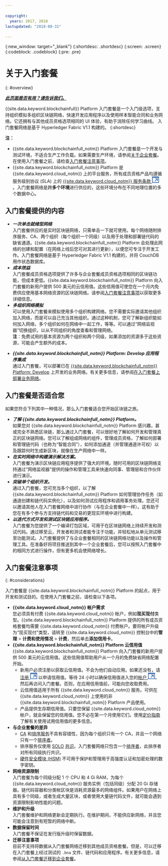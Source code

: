 ```yaml
---

copyright:
  years: 2017, 2018
lastupdated: "2018-08-31"

---
```


{:new_window: target="_blank"}
{:shortdesc: .shortdesc}
{:screen: .screen}
{:codeblock: .codeblock}
{:pre: .pre}

# 关于入门套餐
{: #overview}


***[此页面是否有用？请告诉我们。](https://www.surveygizmo.com/s3/4501493/IBM-Blockchain-Documentation)***


{{site.data.keyword.blockchainfull}} Platform 入门套餐是一个入门级选项，支持组织模拟多组织区块链网络，快速开发应用程序以及使用样本智能合同和业务网络。它还拥有与其他成员资格选项相同的 UI 体验，有助于消除任何学习曲线。
入门套餐网络是基于 Hyperledger Fabric V1.1 构建的。
{:shortdesc}

**注：**
- {{site.data.keyword.blockchainfull_notm}} Platform 入门套餐是一个开发与测试环境，不适合生产工作负载。如果需要生产环境，请参阅[关于企业套餐](enterprise_plan.html)。在使用入门套餐之前，请检查[入门套餐注意事项](#considerations)。  
- {{site.data.keyword.blockchainfull_notm}} Platform 是 {{site.data.keyword.cloud_notm}} 上的平台服务，所有成员资格产品均遵循服务级别协议 (SLA) 上的 [{{site.data.keyword.cloud_notm}} 服务条款 ![外部链接图标](images/external_link.svg "外部链接图标")](https://www-03.ibm.com/software/sla/sladb.nsf/sla/bm-6605-13 "{{site.data.keyword.cloud_notm}} 服务条款")。入门套餐网络是跨**多个环境**进行供应的，这些环境分布在不同地理位置的多个数据中心。

## 入门套餐提供的内容

- **_一次单击就绪型网络_**  
    入门套餐供应的是实时区块链网络，只需单击一下就可使用。每个网络随附排序服务、CA、两个组织（每个组织一个同级）以及用于处理和部署链代码的缺省通道。{{site.data.keyword.blockchainfull_notm}} Platform 会处理此网络的创建和配置（在网络上线后您可对其进行更新），以便您可专注于开发工作。入门套餐网络是基于 Hyperledger Fabric V1.1 构建的，并将 CouchDB 用作状态数据库。<!--The free trial provides you up to two organizations and two peers.-->
- **_成本效益_**  
    入门套餐成员资格选项提供了许多与企业套餐成员资格选项相同的区块链功能，但成本更低。{{site.data.keyword.blockchainfull_notm}} Platform 向入门套餐的新用户提供 500 美元的云信用值。这些信用值可使您在一个月内免费供应使用基本网络资源的区块链网络。请参阅[入门套餐注意事项](#starter-plan-considerations)以获取更多详细信息。
- **_多组织网络模拟_**  
    可以使用入门套餐来模拟使用多个组织构建网络。您不需要实际邀请其他组织加入网络，而是可以自己充当其他组织。通过这种机制，您可了解新组织能如何加入网络，多个组织如何在网络中一起工作，等等。可以通过“网络监视器”切换组织，以从不同组织的角度查看和管理网络。  
    **注**：免费试用的基本资源为两个组织和两个同级，如果添加的资源多于这些资源，可能会产生额外的成本。
<!-- - **_Easy to deploy sample applications_**  
    Starter Plan uses the Toolchain service in {{site.data.keyword.cloud_notm}} to deploy samples with simple clicks. After you deploy and launch a sample, the chaincode and applications automatically run for your blockchain network. For more information about sample applications, see [Deploying sample applications](howto/prebuilt_samples.html). -->
- **_{{site.data.keyword.blockchainfull_notm}} Platform: Develop 应用程序集成_**  
    通过入门套餐，可以部署已在 [{{site.data.keyword.blockchainfull_notm}} Platform: Develop](https://blockchaindevelop.mybluemix.net/login) 上开发的业务网络。有关更多信息，请参阅[在入门套餐上部署业务网络](develop_starter.html)。

## 入门套餐是否适合您

如果您符合下列其中一种情况，那么入门套餐适合您开始区块链之旅。
- **_了解 {{site.data.keyword.blockchainfull_notm}} Platform。_**  
    如果您对 {{site.data.keyword.blockchainfull_notm}} Platform 感兴趣，甚或完全不熟悉区块链，那么通过入门套餐，可以很好地了解如何开发和管理真正的区块链网络。您可以了解组成网络的组件，管理成员资格，了解如何部署和管理链代码（也称为“智能合同”），如何添加通道（并管理通道许可权）以及跟踪何时生成新区块，就像在生产网络中一样。
- **_在实时网络中构建演示解决方案。_**  
    入门套餐为演示区块链应用程序提供了强大的环境。随时可用的区块链网络支持通过“网络监视器”提供的操作和管理工具来快速向同事、管理层和合作伙伴进行演示。
- **_突破单个组织开发。_**  
通过入门套餐，您可充当多个组织，以了解 {{site.data.keyword.blockchainfull_notm}} Platform 如何管理协作任务（如通道创建和链代码实例化），以及如何测试应用程序和调用事务处理。您还可以邀请其他人在入门套餐网络中进行协作（与在企业套餐中一样）。这有助于您在有多个参与方支持链代码和交易的更现实环境中进行构建。
- **_以迭代方式开发和测试区块链应用程序。_**  
    入门套餐为您提供了一个编译打包区域，可用于在区块链网络上持续开发和测试代码。通过移至云，开发者和测试者能专注于功能，并轻松地从单元测试移至功能测试。入门套餐提供了与企业套餐相同的区块链网络功能以及操作和管理工具。在准备好将项目推送到其中一个企业套餐后，您可以按照入门套餐中的相同方式进行操作，但有更多机会使网络增长。


## 入门套餐注意事项
{: #considerations}

入门套餐是 {{site.data.keyword.blockchainfull_notm}} Platform 的起点，用于开发和测试目的。在使用入门套餐之前，请检查以下各项。

- **{{site.data.keyword.cloud_notm}} 帐户需求**  	
    您必须具有付费 {{site.data.keyword.cloud_notm}} 帐户，例如**现买现付**类型。{{site.data.keyword.blockchainfull_notm}} Platform 提供的所有成员资格套餐均需要 {{site.data.keyword.cloud_notm}} 付费帐户。要将帐户升级为“现买现付”类型，请转至 {{site.data.keyword.cloud_notm}} 控制台中的**管理** > **计费和使用情况** > **计费**，然后单击**添加信用卡**。  
- **{{site.data.keyword.blockchainfull_notm}} Platform 云信用值**  
    {{site.data.keyword.blockchainfull_notm}} Platform 向入门套餐的新用户提供 500 美元的云信用值。这些信用值帮助用户从一个月的免费缺省网络配置开始。
    - 新用户必须注册以获取云信用值。不会为他们自动应用。如果还没有，请[注册 ![外部链接图标](images/external_link.svg "外部链接图标")](https://www.ibm.com/account/reg/us-en/signup?formid=urx-32798 "注册") 以申请信用值。等待 24 小时以确保信用值进入您的[帐户 ![外部链接图标](images/external_link.svg "外部链接图标")](https://console.bluemix.net/docs/billing-usage/viewing_usage.html#credits "帐户")，然后再访问入门套餐。否则，在应用信用值前，可能向您收取费用。
    - 云信用值适用于所有 {{site.data.keyword.cloud_notm}} 服务。可供在 {{site.data.keyword.cloud_notm}} 上使用的非 {{site.data.keyword.blockchainfull_notm}} Platform 产品使用。
    - 产品提供生存期信用值。只要您保留 {{site.data.keyword.cloud_notm}} 帐户，就会保留您的信用值。您不必在第一个月使用它们。使用[定价指南](howto/pricing.html#starter-plan-pricing)了解有关使用试用信用值的更多信息。
- **与企业套餐的差异**
    - [CA](glossary.html#ca) 和[排序服务](glossary.html#orderer)不具有容错性，因为每个组织只有一个 CA，并且一个网络只有一个[排序者](glossary.html#orderer)。
    - 排序服务仅使用 [SOLO](glossary.html#solo) [共识](glossary.html#consensus)。入门套餐网络只包含一个[排序者](glossary.html#orderer)，此排序者对所有同级执行共识。
    - [硬件安全模块 (HSM)](glossary.html#hsm) 不可用于保护和管理用于高强度认证和加密处理的数字密钥。
- **网络资源限制**  
    入门套餐为每个同级分配 1 个 CPU 和 4 Gi RAM，为每个 {{site.data.keyword.cloud_notm}} 服务实例（包括同级）分配 20 Gi 存储器。链代码容器和分类帐区块是消耗资源最多的网络组件。如果用户在网络上具有多个同级，或者生成大量区块，或者使用大量链代码文件，就可能会遇到资源限制影响性能的问题。
- **维护和升级**  
    入门套餐维护和网络更新会定期执行。在维护期间，不能供应新网络，并且您可能会注意到有短暂的网络中断。
- **数据保留时间**  
入门套餐不保证在发行版升级时保留数据。
- **迁移注意事项**  
目前不支持将数据从入门套餐网络迁移到其他成员资格套餐。但是，可以迁移在入门套餐上经过测试的 `.bna` 文件、链代码和应用程序。有关更多信息，请参阅[从入门套餐迁移到企业套餐](howto/migrate_sp_ep.html)。

<!--    - Starter Plan is built on Hyperledger Fabric V1.1.  If your chaincode is at Fabric V1.0 level, you need to upgrade your chaincode before you use it in Starter Plan. For more information, see [Updating chaincode for Hyperledger Fabric 1.1](knownissues.html/update-chaincode-fabric11).
-->

<!--
## Migrating from Beta to GA
{: #beta-to-ga}

Starter Plan moves to the GA stage on June 14, 2018. Upon GA, {{site.data.keyword.blockchainfull_notm}} Platform offers $500 trial credits for each {{site.data.keyword.cloud_notm}} account to create blockchain networks with Starter Plan. For more information about the trial credits, see the *Starter Plan trial* section in [Starter Plan pricing](howto/pricing.html#starter-plan-pricing). Ensure that you have a paid {{site.data.keyword.cloud_notm}} account, for example, a **Pay-As-You-Go** type.

Any blockchain networks that are created with Starter Plan Beta remains **free** until they are deleted **30 days** after the Starter Plan GA. Data migration is not supported from Starter Plan Beta networks to GA networks. **Your data in Beta networks will be lost.**  However, you can migrate your chaincode, business networks, and applications manually.
- If you have running chaincode in Beta networks, install and instantiate the chaincode in GA networks. For more information, see [Installing, instantiating, and updating a chaincode](howto/install_instantiate_chaincode.html).
- If you deployed a business network on Beta networks, deploy the business network with the `.bna` file on GA networks. For more information, see [Deploying a business network on Starter Plan](develop_starter.html).
- If you ran self-developed applications against Beta networks, update the API endpoints in your applications to point to GA network nodes. For more information, see [Adding network API endpoints to your application](v10_application.html#adding-network-api-endpoints-to-your-application).
-->
